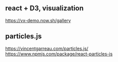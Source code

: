 ##  react + D3, visualization
https://vx-demo.now.sh/gallery


## particles.js
https://vincentgarreau.com/particles.js/    
https://www.npmjs.com/package/react-particles-js
